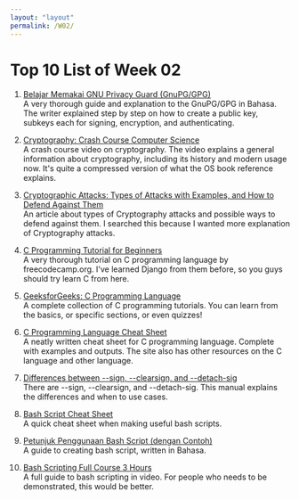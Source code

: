 ```yaml
---
layout: "layout"
permalink: /W02/
---
```


# Top 10 List of Week 02

1. [Belajar Memakai GNU Privacy Guard (GnuPG/GPG)](https://medium.com/kode-dan-kodean/belajar-memakai-gnu-privacy-guard-gnupg-gpg-3944e19dba91)<br>
A very thorough guide and explanation to the GnuPG/GPG in Bahasa. The writer explained step by step on how to create a public key, subkeys each for signing, encryption, and authenticating.

2. [Cryptography: Crash Course Computer Science](https://www.youtube.com/watch?v=jhXCTbFnK8o&ab_channel=CrashCourse)<br>
A crash course video on cryptography. The video explains a general information about cryptography, including its history and modern usage now. It's quite a compressed version of what the OS book reference explains.

3. [Cryptographic Attacks: Types of Attacks with Examples, and How to Defend Against Them](https://www.commonlounge.com/discussion/4c8ace459d1840408e487a673cca255d)<br>
An article about types of Cryptography attacks and possible ways to defend against them. I searched this because I wanted more explanation of Cryptography attacks.

4. [C Programming Tutorial for Beginners](https://www.youtube.com/watch?v=KJgsSFOSQv0&ab_channel=freeCodeCamp.org)<br>
A very thorough tutorial on C programming language by freecodecamp.org. I've learned Django from them before, so you guys should try learn C from here.

5. [GeeksforGeeks: C Programming Language](https://www.geeksforgeeks.org/c-programming-language/)<br>
A complete collection of C programming tutorials. You can learn from the basics, or specific sections, or even quizzes!

6. [C Programming Language Cheat Sheet](https://developerinsider.co/c-programming-language-cheat-sheet/)<br>
A neatly written cheat sheet for C programming language. Complete with examples and outputs. The site also has other resources on the C language and other language.

7. [Differences between --sign, --clearsign, and --detach-sig](https://www.gnupg.org/gph/en/manual/x135.html)<br>
There are --sign, --clearsign, and --detach-sig. This manual explains the differences and when to use cases.

8. [Bash Script Cheat Sheet](https://devhints.io/bash)<br>
A quick cheat sheet when making useful bash scripts.

9. [Petunjuk Penggunaan Bash Script (dengan Contoh)](https://www.hostinger.co.id/tutorial/bash-script)<br>
A guide to creating bash script, written in Bahasa.

10. [Bash Scripting Full Course 3 Hours](https://www.youtube.com/watch?v=e7BufAVwDiM&ab_channel=linuxhint)<br>
A full guide to bash scripting in video. For people who needs to be demonstrated, this would be better.
